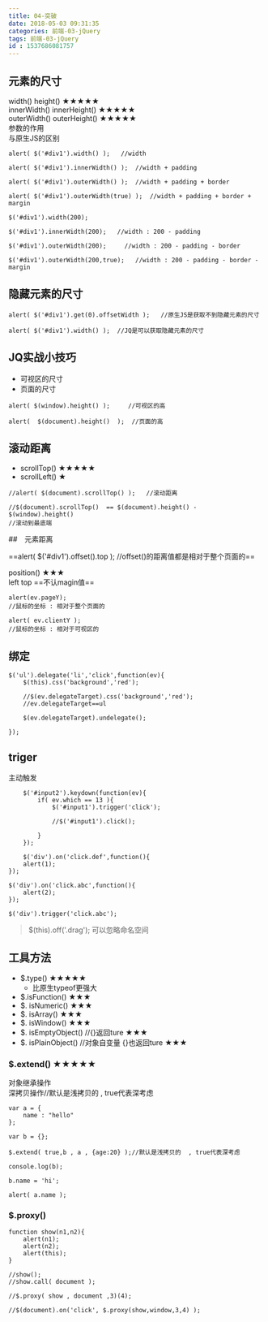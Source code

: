 ```yaml
---
title: 04-突破
date: 2018-05-03 09:31:35
categories: 前端-03-jQuery
tags: 前端-03-jQuery
id : 1537686081757
---
```

## 元素的尺寸

width()    height()                           ★★★★★  
innerWidth()  innerHeight()           ★★★★★  
outerWidth()  outerHeight()           ★★★★★  
参数的作用  
与原生JS的区别  

```
alert( $('#div1').width() );   //width
	
alert( $('#div1').innerWidth() );  //width + padding 
	
alert( $('#div1').outerWidth() );  //width + padding + border
	
alert( $('#div1').outerWidth(true) );  //width + padding + border + margin
	
$('#div1').width(200);

$('#div1').innerWidth(200);   //width : 200 - padding
	
$('#div1').outerWidth(200);     //width : 200 - padding - border
	
$('#div1').outerWidth(200,true);   //width : 200 - padding - border - margin
```

## 隐藏元素的尺寸

    alert( $('#div1').get(0).offsetWidth );   //原生JS是获取不到隐藏元素的尺寸
	
	alert( $('#div1').width() );  //JQ是可以获取隐藏元素的尺寸
	
## JQ实战小技巧

- 可视区的尺寸
- 页面的尺寸

```
alert( $(window).height() );     //可视区的高
	
alert(  $(document).height()  );  //页面的高
```

## 滚动距离

- scrollTop()               ★★★★★   
- scrollLeft()               ★


```
//alert( $(document).scrollTop() );   //滚动距离
		
//$(document).scrollTop()  == $(document).height() - $(window).height()  
//滚动到最底端
```

##　元素距离

==alert( $('#div1').offset().top );   //offset()的距离值都是相对于整个页面的==

position()                 ★★★  
left   top
==不认magin值==


```
alert(ev.pageY);   
//鼠标的坐标 : 相对于整个页面的
		
alert( ev.clientY );  
//鼠标的坐标 : 相对于可视区的
```

## 绑定


```
$('ul').delegate('li','click',function(ev){
	$(this).css('background','red');
		
	//$(ev.delegateTarget).css('background','red'); 
	//ev.delegateTarget==ul
		
	$(ev.delegateTarget).undelegate();
		
});
```

## triger

主动触发
```
	$('#input2').keydown(function(ev){
		if( ev.which == 13 ){
			$('#input1').trigger('click');
			
			//$('#input1').click();
			
		}
	});
```

```
	$('div').on('click.def',function(){
	alert(1);
});

$('div').on('click.abc',function(){
	alert(2);
});

$('div').trigger('click.abc');
```
> $(this).off('.drag'); 
> 可以忽略命名空间

## 工具方法

- $.type()                         ★★★★★
    - 比原生typeof更强大
- $.isFunction()                ★★★
- $. isNumeric()               ★★★
- $. isArray()                    ★★★
- $. isWindow()                ★★★
- $. isEmptyObject() //{}返回ture       ★★★
- $. isPlainObject()  //对象自变量 {}也返回ture          ★★★

### $.extend()                  ★★★★★
对象继承操作  
深拷贝操作//默认是浅拷贝的  , true代表深考虑

```
var a = {
    name : "hello"
};

var b = {};

$.extend( true,b , a , {age:20} );//默认是浅拷贝的  , true代表深考虑

console.log(b);

b.name = 'hi';

alert( a.name );

```

### $.proxy()  


```
function show(n1,n2){
	alert(n1);
	alert(n2);
	alert(this);
}

//show();  
//show.call( document );

//$.proxy( show , document ,3)(4);

//$(document).on('click', $.proxy(show,window,3,4) );
```

